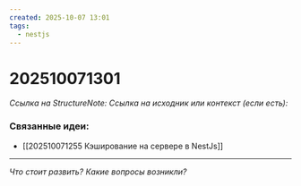 ```yaml
---
created: 2025-10-07 13:01
tags:
  - nestjs
---
```

# 202510071301
*Ссылка на StructureNote:*
*Ссылка на исходник или контекст (если есть):* 

### Связанные идеи:
* [[202510071255 Кэширование на сервере в NestJs]]
---

*Что стоит развить? Какие вопросы возникли?*